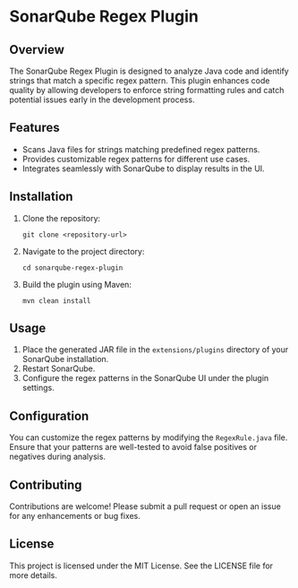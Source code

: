 # SonarQube Regex Plugin

## Overview
The SonarQube Regex Plugin is designed to analyze Java code and identify strings that match a specific regex pattern. This plugin enhances code quality by allowing developers to enforce string formatting rules and catch potential issues early in the development process.

## Features
- Scans Java files for strings matching predefined regex patterns.
- Provides customizable regex patterns for different use cases.
- Integrates seamlessly with SonarQube to display results in the UI.

## Installation
1. Clone the repository:
   ```
   git clone <repository-url>
   ```
2. Navigate to the project directory:
   ```
   cd sonarqube-regex-plugin
   ```
3. Build the plugin using Maven:
   ```
   mvn clean install
   ```

## Usage
1. Place the generated JAR file in the `extensions/plugins` directory of your SonarQube installation.
2. Restart SonarQube.
3. Configure the regex patterns in the SonarQube UI under the plugin settings.

## Configuration
You can customize the regex patterns by modifying the `RegexRule.java` file. Ensure that your patterns are well-tested to avoid false positives or negatives during analysis.

## Contributing
Contributions are welcome! Please submit a pull request or open an issue for any enhancements or bug fixes.

## License
This project is licensed under the MIT License. See the LICENSE file for more details.